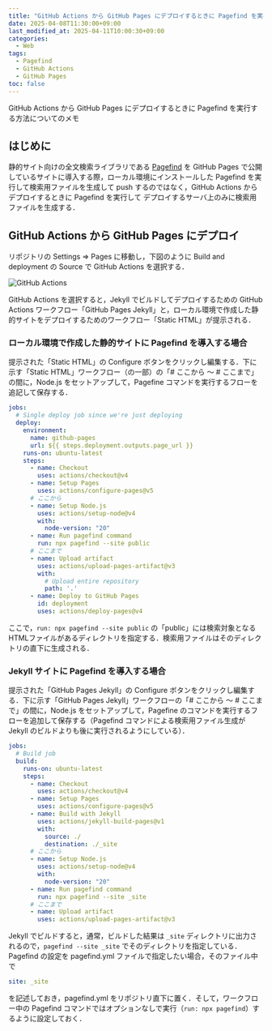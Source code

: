 ```yaml
---
title: "GitHub Actions から GitHub Pages にデプロイするときに Pagefind を実行する方法"
date: 2025-04-08T11:30:00+09:00
last_modified_at: 2025-04-11T10:00:30+09:00
categories:
  - Web
tags:
  - Pagefind
  - GitHub Actions
  - GitHub Pages
toc: false
---
```


GitHub Actions から GitHub Pages にデプロイするときに Pagefind を実行する方法についてのメモ

## はじめに

静的サイト向けの全文検索ライブラリである [Pagefind](https://pagefind.app/) を GitHub Pages で公開しているサイトに導入する際，ローカル環境にインストールした Pagefind を実行して検索用ファイルを生成して push するのではなく，GitHub Actions からデプロイするときに Pagefind を実行して デプロイするサーバ上のみに検索用ファイルを生成する．

## GitHub Actions から GitHub Pages にデプロイ

リポジトリの Settings ⇒ Pages に移動し，下図のように Build and deployment の Source で GitHub Actions を選択する．

![GitHub Actions]({{site.baseurl}}/images/build_and_deployment_github_actions.png)

GitHub Actions を選択すると，Jekyll でビルドしてデプロイするための GitHub Actions ワークフロー「GitHub Pages Jekyll」と，ローカル環境で作成した静的サイトをデプロイするためのワークフロー「Static HTML」が提示される．

### ローカル環境で作成した静的サイトに Pagefind を導入する場合
提示された「Static HTML」の Configure ボタンをクリックし編集する．下に示す「Static HTML」ワークフロー（の一部）の「# ここから ～ # ここまで」の間に，Node.js をセットアップして，Pagefine コマンドを実行するフローを追記して保存する．

```yaml
jobs:
  # Single deploy job since we're just deploying
  deploy:
    environment:
      name: github-pages
      url: ${{ steps.deployment.outputs.page_url }}
    runs-on: ubuntu-latest
    steps:
      - name: Checkout
        uses: actions/checkout@v4
      - name: Setup Pages
        uses: actions/configure-pages@v5
      # ここから
      - name: Setup Node.js
        uses: actions/setup-node@v4
        with:
          node-version: "20"
      - name: Run pagefind command
        run: npx pagefind --site public
      # ここまで
      - name: Upload artifact
        uses: actions/upload-pages-artifact@v3
        with:
          # Upload entire repository
          path: '.'
      - name: Deploy to GitHub Pages
        id: deployment
        uses: actions/deploy-pages@v4
```

ここで，`run: npx pagefind --site public` の「public」には検索対象となるHTMLファイルがあるディレクトリを指定する．検索用ファイルはそのディレクトリの直下に生成される．

### Jekyll サイトに Pagefind を導入する場合
提示された「GitHub Pages Jekyll」の Configure ボタンをクリックし編集する．下に示す「GitHub Pages Jekyll」ワークフローの「# ここから ～ # ここまで」の間に，Node.js をセットアップして，Pagefine のコマンドを実行するフローを追加して保存する（Pagefind コマンドによる検索用ファイル生成が Jekyll のビルドよりも後に実行されるようにしている）．

```yaml
jobs:
  # Build job
  build:
    runs-on: ubuntu-latest
    steps:
      - name: Checkout
        uses: actions/checkout@v4
      - name: Setup Pages
        uses: actions/configure-pages@v5
      - name: Build with Jekyll
        uses: actions/jekyll-build-pages@v1
        with:
          source: ./
          destination: ./_site
      # ここから
      - name: Setup Node.js
        uses: actions/setup-node@v4
        with:
          node-version: "20"
      - name: Run pagefind command
        run: npx pagefind --site _site
      # ここまで
      - name: Upload artifact
        uses: actions/upload-pages-artifact@v3
```
Jekyll でビルドすると，通常，ビルドした結果は `_site` ディレクトリに出力されるので，`pagefind --site _site` でそのディレクトリを指定している．Pagefind の設定を pagefind.yml ファイルで指定したい場合，そのファイル中で

```yaml
site: _site
```

を記述しておき，pagefind.yml をリポジトリ直下に置く．そして，ワークフロー中の Pagefind コマンドではオプションなしで実行（`run: npx pagefind`）するように設定しておく．